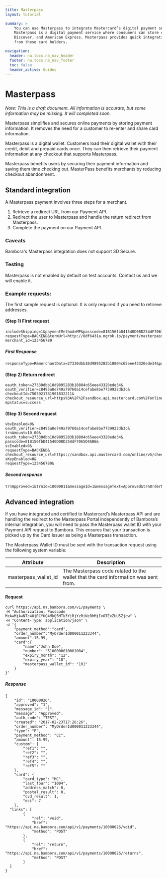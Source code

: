 ```yaml
---
title: Masterpass
layout: tutorial

summary: >
    You can use Masterpass to integrate Mastercard’s digital payment service with Bambora’s payment gateway.
    Masterpass is a digital payment service where consumers can store card information for Visa, Mastercard,
    Discover, and American Express. Masterpass provides quick integration for merchants to accept payments
    from these card holders.

navigation:
  header: na.tocs.na_nav_header
  footer: na.tocs.na_nav_footer
  toc: false
  header_active: Guides
---
```


# Masterpass

*Note: This is a draft document. All information is accurate, but some information may be missing.
It will completed soon.*

Masterpass simplifies and secures online payments by storing payment information.
It removes the need for a customer to re-enter and share card information.

Masterpass is a digital wallet. Customers load their digital wallet with their credit, debit and prepaid cards once. They can then retrieve their payment information at any checkout that supports Masterpass.

Masterpass benefits users by securing their payment information and saving them
time checking out. MasterPass benefits merchants by reducing checkout abandonment.

## Standard integration

A Masterpass payment involves three steps for a merchant.

1. Retrieve a redirect URL from our Payment API.
2. Redirect the user to Masterpass and handle the return redirect from Masterpass.
3. Complete the payment on our Payment API.

### Caveats

Bambora's Masterpass integration does not support 3D Secure.

### Testing

Masterpass is not enabled by default on test accounts. Contact us and we will enable it.

### Example requests:
The first sample request is optional. It is only required if you need to retrieve addresses.

#### (Step 1) First request

```shell
includeShipping=1&paymentMethod=MP&passcode=81B156fbD41540D08D254dF7061D4AB3&
requestType=BACKEND&termUrl=http://8df6431a.ngrok.io/payment/masterpass/callback&
merchant_id=123456789
```

##### First Response

```shell
responseType=R&merchantData=27330dbb10d9895283b18804c65eee43320ede34&pageContents=%3Chtml%3E%3Chead%3E%3C%2Fhead%3E%3Cbody%3E%3Cform%20action%3D%22https%3A%2F%2Fsandbox%2Emasterpass%2Ecom%2FCheckout%2FAuthorize%3Facceptable%5Fcards%3Damex%2Cjcb%2Cmaster%2Cdiscover%2Cvisa%2C%26checkout%5Fidentifier%3Dd492cead841f4ccf9887110d30de8192%26version%3Dv5%26auth%5Flevel%3Dbasic%26oauth%5Ftoken%3D27330dbb10d9895283b18804c65eee43320ede34%22%20method%3D%22post%22%20id%3D%22masterpass%22%20name%3D%22masterpass%22%20%2F%3E%3Cscript%20language%3D%22javascript%22%3Edocument%2Emasterpass%2Esubmit%28%29%3B%3C%2Fscript%3E%3C%2Fbody%3E%3C%2Fhtml%3E
```

#### (Step 2) Return redirect

```shell
oauth_token=27330dbb10d9895283b18804c65eee43320ede34&
oauth_verifier=c8495a0e749a79760a14cefabe8be7739922db3c&
checkoutId=7503921781901832211&
checkout_resource_url=https%3A%2F%2Fsandbox.api.mastercard.com%2Fonline%2Fv5%2Fcheckout%2F7503921781901832211&
mpstatus=success
```

#### (Step 3) Second request

```shell
vbvEnabled=0&
oauth_verifier=c8495a0e749a79760a14cefabe8be7739922db3c&
trnAmount=10.00&
oauth_token=27330dbb10d9895283b18804c65eee43320ede34&
passcode=81B156fbD41540D08D254dF7065D4AB6&
scEnabled=0&
requestType=BACKEND&
checkout_resource_url=https://sandbox.api.mastercard.com/online/v5/checkout/7503921781901832211&
sKeyEnabled=0&
requestType=123456789&
```

##### Second response
```shell
trnApproved=1&trnId=10000011&messageId=1&messageText=Approved&trnOrderNumber=10000011&authCode=TEST&errorType=N&errorFields=&responseType=T&trnAmount=10%2E00&trnDate=8%2F27%2F2017+12%3A43%3A02+AM&avsProcessed=1&avsId=N&avsResult=0&avsAddrMatch=0&avsPostalMatch=0&avsMessage=Street+address+and+Postal%2FZIP+do+not+match%2E&cvdId=5&cardType=MC&trnType=P&paymentMethod=CC&ref1=&ref2=&ref3=&ref4=&ref5=&hashValue=1e48a7346bac9cb6da3dfc4e26d2cd9b2a3e5c6b
```


## Advanced integration

If you have integrated and certified to Mastercard’s Masterpass API and are handling the redirect to the Masterpass Portal independently of Bambora’s internal integration, you will need to pass the Masterpass wallet ID with your Payment API request to Bambora. This ensures that your transaction is picked up by the Card Issuer as being a Masterpass transaction.

The Masterpass Wallet ID must be sent with the transaction request using the following system variable:

| Attribute | Description |
| --- | --- |
| masterpass_wallet_id | The Masterpass code related to the wallet that the card information was sent from. |


#### Request
```shell
curl https://api.na.bambora.com/v1/payments \
-H "Authorization: Passcode MzAwMjAwNTc4OjRCYUQ4MkQ5MTk3YjRjYzRiNzBhMjIxOTExZUU5Zjcw" \
-H "Content-Type: application/json" \
-d '{
    "payment_method":"card",
    "order_number":"MyOrderId000011223344",
    "amount":15.99,
    "card":{
        "name":"John Doe",
		"number": "5100000010001004",
		"expiry_month": "12",
		"expiry_year": "18",
		"masterpass_wallet_id": "101"
    }
}'
```


##### Response
```
{
    "id": "10000026",
    "approved": "1",
    "message_id": "1",
    "message": "Approved",
    "auth_code": "TEST",
    "created": "2017-02-23T17:26:26",
    "order_number": "MyOrderId000011223344",
    "type": "P",
    "payment_method": "CC",
    "amount": 15.99,
    "custom": {
        "ref1": "",
        "ref2": "",
        "ref3": "",
        "ref4": "",
        "ref5": ""
    },
    "card": {
        "card_type": "MC",
        "last_four": "1004",
        "address_match": 0,
        "postal_result": 0,
        "cvd_result": 1,
	    "eci": 7
    },
  "links": [
	    {
		    "rel": "void",
		    "href": "https://api.na.bambora.com/api/v1/payments/10000026/void",
		    "method": "POST"
	    },
	    {
		    "rel": "return",
		    "href": "https://api.na.bambora.com/api/v1/payments/10000026/returns",
		    "method": "POST"
	    }
  ]
}
```
